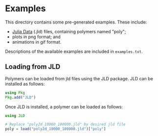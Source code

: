 # Examples

This directory contains some pre-generated examples. These include:

* [Julia Data](https://github.com/JuliaIO/JLD.jl) (.jld) files, containing polymers named "poly";
* plots in png format; and
* animations in gif format.

Descriptions of the available examples are included in `examples.txt`.

## Loading from JLD

Polymers can be loaded from jld files using the JLD package. JLD can be installed as follows:

```julia
using Pkg
Pkg.add("JLD")
```

Once JLD is installed, a polymer can be loaded as follows:

```julia
using JLD

# Replace "poly2d_10000_100000.jld" by desired jld file
poly = load("poly2d_10000_100000.jld")["poly"]
```
